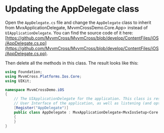 # Updating the AppDelegate class

Open the `AppDelegate.cs` file and change the `AppDelegate` class to inherit from MvxApplicationDelegate, MvvmCrossDemo.Core.App&gt; instead of `UIApplicationDelegate`. You can find the source code of it here: [https://github.com/MvvmCross/MvvmCross/blob/develop/ContentFiles/iOS/AppDelegate.cs.pp](https://github.com/MvvmCross/MvvmCross/blob/develop/ContentFiles/iOS/AppDelegate.cs.pp).

Then delete all the methods in this class. The result looks like this:

```csharp
using Foundation;
using MvvmCross.Platforms.Ios.Core;
using UIKit;

namespace MvvmCrossDemo.iOS
{
    // The UIApplicationDelegate for the application. This class is responsible for launching the
    // User Interface of the application, as well as listening (and optionally responding) to application events from iOS.
    [Register("AppDelegate")]
    public class AppDelegate : MvxApplicationDelegate<MvxIosSetup<Core.App>, Core.App>
    {
    }
}

```



